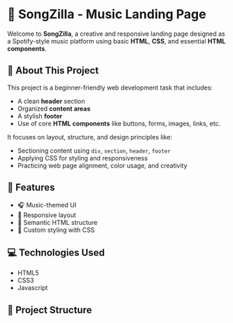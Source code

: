 # 🎵 SongZilla - Music Landing Page

Welcome to **SongZilla**, a creative and responsive landing page designed as a Spotify-style music platform using basic **HTML**, **CSS**, and essential **HTML components**.

## 📌 About This Project

This project is a beginner-friendly web development task that includes:
- A clean **header** section
- Organized **content areas**
- A stylish **footer**
- Use of core **HTML components** like buttons, forms, images, links, etc.

It focuses on layout, structure, and design principles like:
- Sectioning content using `div`, `section`, `header`, `footer`
- Applying CSS for styling and responsiveness
- Practicing web page alignment, color usage, and creativity

## 🚀 Features

- 🎧 Music-themed UI
- 📱 Responsive layout
- 🧱 Semantic HTML structure
- 🎨 Custom styling with CSS

## 💻 Technologies Used

- HTML5  
- CSS3
- Javascript

## 📂 Project Structure

